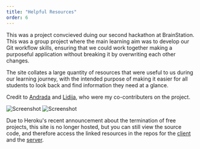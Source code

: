 ```yaml
---
title: "Helpful Resources"
order: 6
---
```


This was a project convcieved duing our second hackathon at BrainStation. This was a group project where the main learning aim was to develop our Git workflow skills, ensuring that we could work together making a purposeful application without breaking it by overwriting each other changes.

The site collates a large quantity of resources that were useful to us during our learning journey, with the intended purpose of making it easier for all students to look back and find information they need at a glance.

Credit to [Andrada](https://github.com/ZanfiracheAndrada#link-info) and [Lidija](https://github.com/lcelik#link-info), who were my co-contributers on the project.

![Screenshot](/images/helpful-resources-img-1.jpg#image-center)
![Screenshot](/images/helpful-resources-img-2.jpg#image-center)

Due to Heroku's recent announcement about the termination of free projects, this site is no longer hosted, but you can still view the source code, and therefore access the linked resources in the repos for the [client](https://github.com/James-Bosley/helpful-resources#link-info) and the [server](https://github.com/James-Bosley/helpful-resources-api#link-info).
